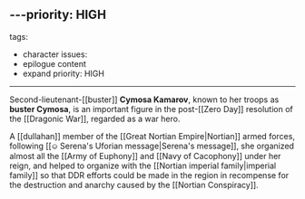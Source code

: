 ---priority: HIGH
---
tags:
  - character
issues:
  - epilogue content
  - expand
priority: HIGH
---




Second-lieutenant-[[buster]] **Cymosa Kamarov**, known to her troops as **buster Cymosa**, is an important figure in the post-[[Zero Day]] resolution of the [[Dragonic War]], regarded as a war hero. 

A [[dullahan]] member of the [[Great Nortian Empire|Nortian]] armed forces, following [[⎉ Serena's Uforian message|Serena's message]], she organized almost all the [[Army of Euphony]] and [[Navy of Cacophony]] under her reign, and helped to organize with the [[Nortian imperial family|imperial family]] so that DDR efforts could be made in the region in recompense for the destruction and anarchy caused by the [[Nortian Conspiracy]].